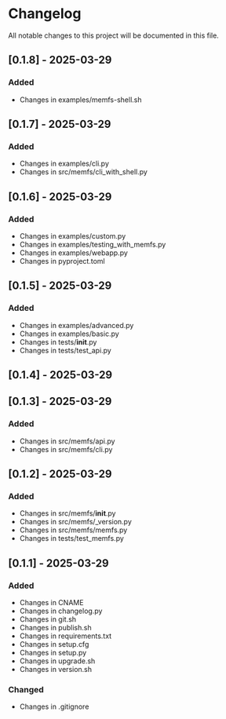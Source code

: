 # Changelog

All notable changes to this project will be documented in this file.

## [0.1.8] - 2025-03-29

### Added
- Changes in examples/memfs-shell.sh

## [0.1.7] - 2025-03-29

### Added
- Changes in examples/cli.py
- Changes in src/memfs/cli_with_shell.py

## [0.1.6] - 2025-03-29

### Added
- Changes in examples/custom.py
- Changes in examples/testing_with_memfs.py
- Changes in examples/webapp.py
- Changes in pyproject.toml

## [0.1.5] - 2025-03-29

### Added
- Changes in examples/advanced.py
- Changes in examples/basic.py
- Changes in tests/__init__.py
- Changes in tests/test_api.py

## [0.1.4] - 2025-03-29

## [0.1.3] - 2025-03-29

### Added
- Changes in src/memfs/api.py
- Changes in src/memfs/cli.py

## [0.1.2] - 2025-03-29

### Added
- Changes in src/memfs/__init__.py
- Changes in src/memfs/_version.py
- Changes in src/memfs/memfs.py
- Changes in tests/test_memfs.py

## [0.1.1] - 2025-03-29

### Added
- Changes in CNAME
- Changes in changelog.py
- Changes in git.sh
- Changes in publish.sh
- Changes in requirements.txt
- Changes in setup.cfg
- Changes in setup.py
- Changes in upgrade.sh
- Changes in version.sh

### Changed
- Changes in .gitignore

